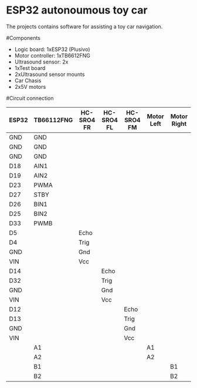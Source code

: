 # ESP32 autonoumous toy car
The projects contains software for assisting a toy car navigation.

#Components

- Logic board: 1xESP32 (Plusivo)
- Motor controller: 1xTB6612FNG
- Ultrasound sensor: 2x
- 1xTest board
- 2xUltrasound sensor mounts
- Car Chasis
- 2x5V motors

#Circuit connection

| ESP32 | TB66112FNG | HC-SRO4 FR | HC-SRO4 FL | HC-SRO4 FM | Motor Left | Motor Right |
|-------|------------|------------|------------|------------|------------|-------------|
| GND   | GND        |            |            |            |            |             |
| GND   | GND        |            |            |            |            |             |
| GND   | GND        |            |            |            |            |             |
| D18   | AIN1       |            |            |            |            |             |
| D19   | AIN2       |            |            |            |            |             |
| D23   | PWMA       |            |            |            |            |             |
| D27   | STBY       |            |            |            |            |             |
| D26   | BIN1       |            |            |            |            |             |
| D25   | BIN2       |            |            |            |            |             |
| D33   | PWMB       |            |            |            |            |             |
| D5    |            | Echo       |            |            |            |             |
| D4    |            | Trig       |            |            |            |             |
| GND   |            | Gnd        |            |            |            |             |
| VIN   |            | Vcc        |            |            |            |             |
| D14   |            |            | Echo       |            |            |             |
| D32   |            |            | Trig       |            |            |             |
| GND   |            |            | Gnd        |            |            |             |
| VIN   |            |            | Vcc        |            |            |             |
| D12   |            |            |            | Echo       |            |             |
| D13   |            |            |            | Trig       |            |             |
| GND   |            |            |            | Gnd        |            |             |
| VIN   |            |            |            | Vcc        |            |             |
|       | A1         |            |            |            | A1         |             |
|       | A2         |            |            |            | A2         |             |
|       | B1         |            |            |            |            | B1          |
|       | B2         |            |            |            |            | B2          |